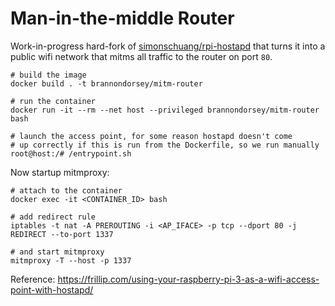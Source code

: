 # Man-in-the-middle Router

Work-in-progress hard-fork of [simonschuang/rpi-hostapd](https://github.com/simonschuang/rpi-hostapd) that turns it into a public wifi network that mitms all traffic to the router on port `80`.

```
# build the image
docker build . -t brannondorsey/mitm-router
```

```
# run the container
docker run -it --rm --net host --privileged brannondorsey/mitm-router bash

# launch the access point, for some reason hostapd doesn't come
# up correctly if this is run from the Dockerfile, so we run manually
root@host:/# /entrypoint.sh
```

Now startup mitmproxy:

```
# attach to the container
docker exec -it <CONTAINER_ID> bash

# add redirect rule 
iptables -t nat -A PREROUTING -i <AP_IFACE> -p tcp --dport 80 -j REDIRECT --to-port 1337

# and start mitmproxy
mitmproxy -T --host -p 1337
```

Reference: https://frillip.com/using-your-raspberry-pi-3-as-a-wifi-access-point-with-hostapd/
